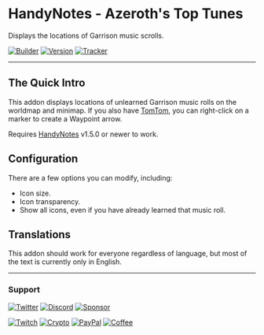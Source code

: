 # HandyNotes - Azeroth's Top Tunes

Displays the locations of Garrison music scrolls.

[![Builder](https://img.shields.io/github/workflow/status/ravendwyr/handynotes_azerothstoptunes/Upload?label=Build&logo=github+actions&style=flat-square)](https://github.com/Ravendwyr/HandyNotes_AzerothsTopTunes/actions)
[![Version](https://img.shields.io/github/v/tag/ravendwyr/handynotes_azerothstoptunes?label=Version&logo=curseforge&style=flat-square)](https://www.curseforge.com/wow/addons/handynotes_azerothstoptunes/files/all)
[![Tracker](https://img.shields.io/github/issues/ravendwyr/handynotes_azerothstoptunes?label=Issues&logo=github&style=flat-square)](https://github.com/Ravendwyr/HandyNotes_AzerothsTopTunes/issues)

***

## The Quick Intro

This addon displays locations of unlearned Garrison music rolls on the worldmap and minimap.
If you also have [TomTom](https://www.curseforge.com/wow/addons/tomtom), you can right-click on a marker to create a Waypoint arrow.

Requires [HandyNotes](https://www.curseforge.com/wow/addons/handynotes) v1.5.0 or newer to work.


## Configuration

There are a few options you can modify, including:

* Icon size.
* Icon transparency.
* Show all icons, even if you have already learned that music roll.


## Translations

This addon should work for everyone regardless of language, but most of the text is currently only in English.

***

### Support

[![Twitter](https://img.shields.io/twitter/follow/ravendwyr?label=Twitter&logo=twitter&style=flat-square)](https://twitter.com/Ravendwyr)
[![Discord](https://img.shields.io/discord/299308204393889802?label=Discord&logo=discord&style=flat-square)](https://top.gg/servers/299308204393889802)
[![Sponsor](https://img.shields.io/github/sponsors/ravendwyr?label=Sponsors&logo=github+sponsors&style=flat-square)](https://github.com/sponsors/Ravendwyr)

[![Twitch](https://img.shields.io/badge/Twitch-subscribe-yellow?&logo=twitch&style=flat-square)](https://www.twitch.tv/subs/ravendwyr)
[![Crypto](https://img.shields.io/badge/ETH-send-yellow?&logo=ethereum&style=flat-square)](https://etherscan.io/address/0x332224Ed82264298B3DC68dAcf643E8Df4abDCC3)
[![PayPal](https://img.shields.io/badge/PayPal-donate-yellow?logo=paypal&style=flat-square)](https://www.paypal.me/Ravendwyr/5gbp)
[![Coffee](https://img.shields.io/badge/Kofi-buy-yellow?logo=ko-fi&style=flat-square)](https://ko-fi.com/Ravendwyr)
